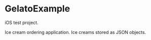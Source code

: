 # GelatoExample
iOS test project.

Ice cream ordering application. Ice creams stored as JSON objects.
